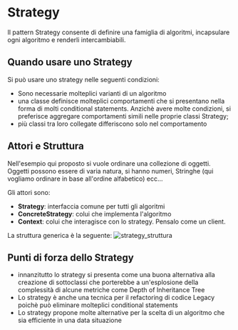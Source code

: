 # Strategy
Il pattern Strategy consente di definire una famiglia di algoritmi, incapsulare ogni algoritmo e renderli intercambiabili.

## Quando usare uno Strategy
Si può usare uno strategy nelle seguenti condizioni:

- Sono necessarie molteplici varianti di un algoritmo
- una classe definisce molteplici comportamenti che si presentano nella forma di molti conditional statements. Anzichè avere molte condizioni, si preferisce aggregare comportamenti simili nelle proprie classi Strategy;
- più classi tra loro collegate differiscono solo nel comportamento

## Attori e Struttura
Nell'esempio qui proposto si vuole ordinare una collezione di oggetti.
Oggetti possono essere di varia natura, si hanno numeri, Stringhe (qui vogliamo ordinare in base all'ordine alfabetico) ecc...

Gli attori sono:

- **Strategy**: interfaccia comune per tutti gli algoritmi
- **ConcreteStrategy**: colui che implementa l'algoritmo
- **Context**: colui che interagisce con lo strategy. Pensalo come un client.

La struttura generica è la seguente:
![strategy_struttura](https://github.com/leotodisco/Design-Patterns/assets/80098232/5eae3b6a-55c5-4e5e-ae96-63c42f1e3a0a)



## Punti di forza dello Strategy 

- innanzitutto lo strategy si presenta come una buona alternativa alla creazione di sottoclassi che porterebbe a un'esplosione della complessità di alcune metriche come Depth of Inheritance Tree
- Lo strategy è anche una tecnica per il refactoring di codice Legacy poichè può eliminare molteplici conditional statements
- Lo strategy propone molte alternative per la scelta di un algoritmo che sia efficiente in una data situazione
